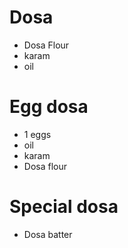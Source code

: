 # Dosa

* Dosa Flour
* karam
* oil

# Egg dosa
* 1 eggs
* oil
* karam
* Dosa flour


# Special dosa
* Dosa batter